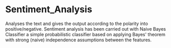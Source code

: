 # Sentiment_Analysis
Analyses the text and gives the output according to the polarity into positive/negative.
Sentiment analysis has been carried out with Naive Bayes Classifier a simple probabilistic classifier based on applying Bayes' theorem with strong (naive) independence assumptions between the features.
